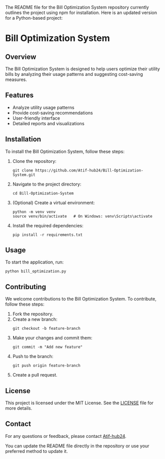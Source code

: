 The README file for the Bill Optimization System repository currently outlines the project using npm for installation. Here is an updated version for a Python-based project:

# Bill Optimization System

## Overview
The Bill Optimization System is designed to help users optimize their utility bills by analyzing their usage patterns and suggesting cost-saving measures.

## Features
- Analyze utility usage patterns
- Provide cost-saving recommendations
- User-friendly interface
- Detailed reports and visualizations

## Installation
To install the Bill Optimization System, follow these steps:

1. Clone the repository:
   ```
   git clone https://github.com/Atif-hub24/Bill-Optimization-System.git
   ```
2. Navigate to the project directory:
   ```
   cd Bill-Optimization-System
   ```
3. (Optional) Create a virtual environment:
   ```
   python -m venv venv
   source venv/bin/activate   # On Windows: venv\Scripts\activate
   ```
4. Install the required dependencies:
   ```
   pip install -r requirements.txt
   ```

## Usage
To start the application, run:
```
python bill_optimization.py
```

## Contributing
We welcome contributions to the Bill Optimization System. To contribute, follow these steps:

1. Fork the repository.
2. Create a new branch:
   ```
   git checkout -b feature-branch
   ```
3. Make your changes and commit them:
   ```
   git commit -m "Add new feature"
   ```
4. Push to the branch:
   ```
   git push origin feature-branch
   ```
5. Create a pull request.

## License
This project is licensed under the MIT License. See the [LICENSE](LICENSE) file for more details.

## Contact
For any questions or feedback, please contact [Atif-hub24](https://github.com/Atif-hub24).

You can update the README file directly in the repository or use your preferred method to update it.